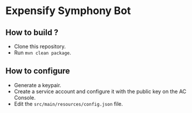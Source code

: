# Expensify Symphony Bot

## How to build ?

* Clone this repository.
* Run `mvn clean package`.

## How to configure

* Generate a keypair.
* Create a service account and configure it with the public key on the AC Console.
* Edit the `src/main/resources/config.json` file.